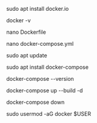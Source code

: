 sudo apt install docker.io

docker -v

nano Dockerfile

nano docker-compose.yml

sudo apt update

sudo apt install docker-compose

docker-compose --version

docker-compose up --build -d

docker-compose down

sudo usermod -aG docker $USER